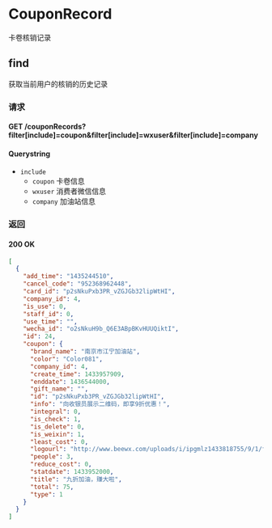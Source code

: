 # CouponRecord
卡卷核销记录

## find
获取当前用户的核销的历史记录

### 请求
#### GET /couponRecords?filter[include]=coupon&filter[include]=wxuser&filter[include]=company
#### Querystring
* `include`
	* `coupon` 卡卷信息
	* `wxuser` 消费者微信信息
	* `company` 加油站信息

### 返回

#### 200 OK

```json
[
  {
    "add_time": "1435244510",
    "cancel_code": "952368962448",
    "card_id": "p2sNkuPxb3PR_vZGJGb32lipWtHI",
    "company_id": 4,
    "is_use": 0,
    "staff_id": 0,
    "use_time": "",
    "wecha_id": "o2sNkuH9b_Q6E3ABpBKvHUUQiktI",
    "id": 24,
    "coupon": {
      "brand_name": "南京市江宁加油站",
      "color": "Color081",
      "company_id": 4,
      "create_time": 1433957909,
      "enddate": 1436544000,
      "gift_name": "",
      "id": "p2sNkuPxb3PR_vZGJGb32lipWtHI",
      "info": "向收银员展示二维码，即享9折优惠！",
      "integral": 0,
      "is_check": 1,
      "is_delete": 0,
      "is_weixin": 1,
      "least_cost": 0,
      "logourl": "http://www.beewx.com/uploads/i/ipgmlz1433818755/9/1/f/1/thumb_557853ebb0ab0.png",
      "people": 3,
      "reduce_cost": 0,
      "statdate": 1433952000,
      "title": "九折加油，赚大啦",
      "total": 75,
      "type": 1
    }
  }
]
```